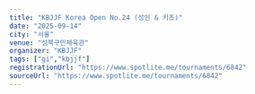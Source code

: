 ```yaml
---
title: "KBJJF Korea Open No.24 (성인 & 키즈)"
date: "2025-09-14"
city: "서울"
venue: "성북구민체육관"
organizer: "KBJJF"
tags: ["gi","kbjjf"]
registrationUrl: "https://www.spotlite.me/tournaments/6842"
sourceUrl: "https://www.spotlite.me/tournaments/6842"
---
```


